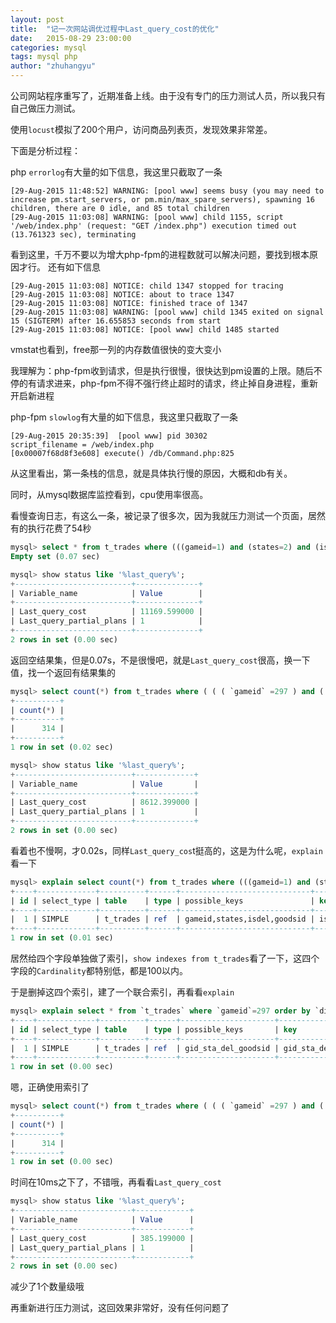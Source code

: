 ```yaml
---
layout: post
title:  "记一次网站调优过程中Last_query_cost的优化"
date:   2015-08-29 23:00:00
categories: mysql
tags: mysql php
author: "zhuhangyu"
---
```


公司网站程序重写了，近期准备上线。由于没有专门的压力测试人员，所以我只有自己做压力测试。

使用`locust`模拟了200个用户，访问商品列表页，发现效果非常差。

下面是分析过程：

php `errorlog`有大量的如下信息，我这里只截取了一条

```text
[29-Aug-2015 11:48:52] WARNING: [pool www] seems busy (you may need to increase pm.start_servers, or pm.min/max_spare_servers), spawning 16 children, there are 0 idle, and 85 total children
[29-Aug-2015 11:03:08] WARNING: [pool www] child 1155, script '/web/index.php' (request: "GET /index.php") execution timed out (13.761323 sec), terminating
```


看到这里，千万不要以为增大php-fpm的进程数就可以解决问题，要找到根本原因才行。
还有如下信息

```text
[29-Aug-2015 11:03:08] NOTICE: child 1347 stopped for tracing
[29-Aug-2015 11:03:08] NOTICE: about to trace 1347
[29-Aug-2015 11:03:08] NOTICE: finished trace of 1347
[29-Aug-2015 11:03:08] WARNING: [pool www] child 1345 exited on signal 15 (SIGTERM) after 16.655853 seconds from start
[29-Aug-2015 11:03:08] NOTICE: [pool www] child 1485 started
```

vmstat也看到，free那一列的内存数值很快的变大变小

我理解为：php-fpm收到请求，但是执行很慢，很快达到pm设置的上限。随后不停的有请求进来，php-fpm不得不强行终止超时的请求，终止掉自身进程，重新开启新进程

php-fpm `slowlog`有大量的如下信息，我这里只截取了一条

```text
[29-Aug-2015 20:35:39]  [pool www] pid 30302
script_filename = /web/index.php
[0x00007f68d8f3e608] execute() /db/Command.php:825
```

从这里看出，第一条栈的信息，就是具体执行慢的原因，大概和db有关。

同时，从mysql数据库监控看到，cpu使用率很高。

看慢查询日志，有这么一条，被记录了很多次，因为我就压力测试一个页面，居然有的执行花费了54秒

```sql
mysql> select * from t_trades where (((gameid=1) and (states=2) and (isdel=3)) and (goodsid=4)) and (count-soldcount>5) order by id desc;
Empty set (0.07 sec)

mysql> show status like '%last_query%';
+--------------------------+--------------+
| Variable_name            | Value        |
+--------------------------+--------------+
| Last_query_cost          | 11169.599000 |
| Last_query_partial_plans | 1            |
+--------------------------+--------------+
2 rows in set (0.00 sec)
```

返回空结果集，但是0.07s，不是很慢吧，就是`Last_query_cost`很高，换一下值，找一个返回有结果集的

```sql
mysql> select count(*) from t_trades where ( ( ( `gameid` =297 ) and ( `states` =2) and ( `isdel` =0 ) ) and ( `goodsid` = 1) ) and ( count-soldcount > 0 ) order by `id` desc;        
+----------+
| count(*) |
+----------+
|      314 |
+----------+
1 row in set (0.02 sec)

mysql> show status like '%last_query%';
+--------------------------+-------------+
| Variable_name            | Value       |
+--------------------------+-------------+
| Last_query_cost          | 8612.399000 |
| Last_query_partial_plans | 1           |
+--------------------------+-------------+
2 rows in set (0.00 sec)
```

看着也不慢啊，才0.02s，同样`Last_query_cos`t挺高的，这是为什么呢，`explain`看一下

```sql
mysql> explain select count(*) from t_trades where (((gameid=1) and (states=2) and (isdel=3)) and (goodsid=4)) and (count-soldcount>5) order by id desc;
+----+-------------+----------+------+-----------------------------+-------+---------+-------+------+-------------+
| id | select_type | table    | type | possible_keys               | key   | key_len | ref   | rows | Extra       |
+----+-------------+----------+------+-----------------------------+-------+---------+-------+------+-------------+
|  1 | SIMPLE      | t_trades | ref  | gameid,states,isdel,goodsid | isdel | 2       | const |    1 | Using where |
+----+-------------+----------+------+-----------------------------+-------+---------+-------+------+-------------+
1 row in set (0.01 sec)
```

居然给四个字段单独做了索引，`show indexes from t_trades`看了一下，这四个字段的`Cardinality`都特别低，都是100以内。

于是删掉这四个索引，建了一个联合索引，再看看`explain`

```sql
mysql> explain select * from `t_trades` where `gameid`=297 order by `discount` desc limit 10; 
+----+-------------+----------+------+---------------------+---------------------+---------+-------+-------+-----------------------------+
| id | select_type | table    | type | possible_keys       | key                 | key_len | ref   | rows  | Extra                       |
+----+-------------+----------+------+---------------------+---------------------+---------+-------+-------+-----------------------------+
|  1 | SIMPLE      | t_trades | ref  | gid_sta_del_goodsid | gid_sta_del_goodsid | 5       | const | 14268 | Using where; Using filesort |
+----+-------------+----------+------+---------------------+---------------------+---------+-------+-------+-----------------------------+
1 row in set (0.00 sec)
```

嗯，正确使用索引了

```sql
mysql> select count(*) from t_trades where ( ( ( `gameid` =297 ) and ( `states` =2) and ( `isdel` =0 ) ) and ( `goodsid` = 1) ) and ( count-soldcount > 0 ) order by `id` desc;
+----------+
| count(*) |
+----------+
|      314 |
+----------+
1 row in set (0.00 sec)
```

时间在10ms之下了，不错哦，再看看`Last_query_cost`

```sql
mysql> show status like '%last_query%';
+--------------------------+------------+
| Variable_name            | Value      |
+--------------------------+------------+
| Last_query_cost          | 385.199000 |
| Last_query_partial_plans | 1          |
+--------------------------+------------+
2 rows in set (0.00 sec)
```

减少了1个数量级哦



再重新进行压力测试，这回效果非常好，没有任何问题了